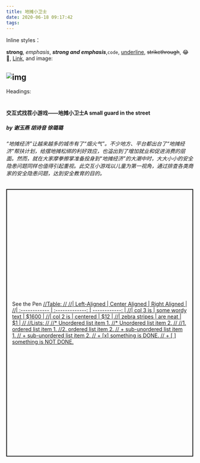 ```yaml
---
title: 地摊小卫士
date: 2020-06-18 09:17:42
tags:
---
```

Inline styles：

**strong**, *emphasis*, ***strong and emphasis***,`code`, <u>underline</u>, ~~strikethrough~~, :joy:🤣, [Link](https://example.com), and image:

![img](https://picsum.photos/600/400/?random)
---

Headings:

# 

## 

### 

#### 交互式找茬小游戏——地摊小卫士A small guard in the street

##### by 谢玉燕 胡诗音 徐璐璐

###### “地摊经济”让越来越多的城市有了“烟火气”。不少地方、平台都出台了“地摊经济”帮扶计划，给摆地摊松绑的利好效应，也溢出到了增加就业和促进消费的层面。然而，就在大家摩拳擦掌准备投身到“地摊经济”的大潮中时，大大小小的安全隐患问题同样也值得引起重视。此交互小游戏以儿童为第一视角，通过排查各类商家的安全隐患问题，达到安全教育的目的。

<p class="codepen" data-height="721" data-theme-id="light" data-default-tab="result" data-user="zhegexyy" data-slug-hash="jOWBRWB" style="height: 721px; box-sizing: border-box; display: flex; align-items: center; justify-content: center; border: 2px solid; margin: 1em 0; padding: 1em;" data-pen-title="大作业">
  <span>See the Pen <a href="https://codepen.io/zhegexyy/pen/jOWBRWB">
//Table:
//
//| Left-Aligned  | Center Aligned  | Right Aligned |
//| :------------ | :-------------: | ------------: |
//| col 3 is      | some wordy text |         $1600 |
//| col 2 is      |    centered     |           $12 |
//| zebra stripes |    are neat     |            $1 |
//
//Lists:
//
//* Unordered list item 1.
//* Unordered list item 2.
//
//1. ordered list item 1.
//2. ordered list item 2.
//   + sub-unordered list item 1.
//   + sub-unordered list item 2.
//     + [x] something is DONE.
//     + [ ] something is NOT DONE.